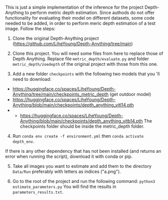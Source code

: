 This is just a simple implementation of the inference for the project Depth-Anything to perform metric depth estimation. Since authods do not offer functionality for evaluating their model on different datasets, some code needed to be added, in order to perform meric depth estimation of a test image. Follow the steps:

1. Clone the original Depth-Anything project 
   (https://github.com/LiheYoung/Depth-Anything/tree/main)

2. Clone this project. You will need some files from here to replace those of Depth Anything. Replace file `metric_depth/evaluate.py` and folder `metric_depth/zoedepth` of the original project with those from this one.

3. Add a new folder `checkpoints` with the following two models that you 'll need to download:
  - https://huggingface.co/spaces/LiheYoung/Depth-Anything/tree/main/checkpoints_metric_depth (get outdoor model)
  - https://huggingface.co/spaces/LiheYoung/Depth-Anything/blob/main/checkpoints/depth_anything_vitl14.pth
  - - https://huggingface.co/spaces/LiheYoung/Depth-Anything/blob/main/checkpoints/depth_anything_vitb14.pth
  The checkpoints folder should be inside the metric_depth folder.

4. Run 
`conda env create -f environment.yml`
then 
`conda activate depth_env`. 

  If there is any other dependency that has not been installed (and returns an error when running the script), download it with conda or pip.

5. Take all images you want to estimate and add them to the directory `Data/Run` preferably with letters as indices ("a.png").

6. Go to the root of the project and run the following command: 
  `python3 estimate_parameters.py`
  You will find the results in `parameters_results.txt`.